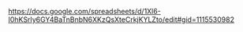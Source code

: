 https://docs.google.com/spreadsheets/d/1Xl6-I0hKSrIy6GY4BaTnBnbN6XKzQsXteCrkjKYLZto/edit#gid=1115530982
